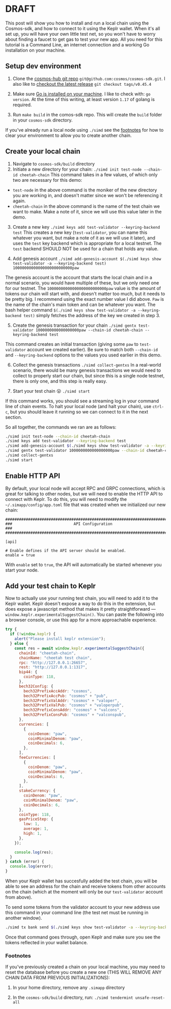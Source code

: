 # DRAFT

This post will show you how to install and run a local chain using the Cosmos-sdk, and how to connect to it using the Keplr wallet. When it's all set up, you will have your own little test net, so you won't have to worry about finding a faucet to get gas to test your new app. All you need for this tutorial is a Command Line, an internet connection and a working Go installation on your machine.

## Setup dev environment

1. Clone the [cosmos-hub git repo](https://github.com/cosmos/cosmos-sdk) `git@github.com:cosmos/cosmos-sdk.git`. I also like to [checkout the latest release](https://github.com/cosmos/cosmos-sdk/releases)
   `git checkout tags/v0.45.4`

2. Make sure [Go is installed on your machine](https://go.dev/doc/install). I like to check with: `go version`. At the time of this writing, at least version `1.17` of golang is required.

3. Run `make build` in the comos-sdk repo. This will create the `build` folder in your `cosmos-sdk` directory.

If you've already run a local node using `./simd` see the [footnotes](#footnotes) for how to clear your environment to allow you to create another chain.

## Create your local chain

1. Navigate to `cosmos-sdk/build` directory
2. Initiate a new directory for your chain:
   `./simd init test-node --chain-id cheetah-chain`
   This command takes in a few values, of which only two are necessary for this demo:

- `test-node` in the above command is the moniker of the new directory you are working in, and doesn't matter since we won't be referencing it again.
- `cheetah-chain` in the above command is the name of the test chain we want to make. Make a note of it, since we will use this value later in the demo.

3. Create a new key
   `./simd keys add test-validator --keyring-backend test`
   This creates a new key (`test-validator`, you can name this whatever you want, but make a note of it as we will use it later), and uses the `test` key backend which is appropriate for a local testnet. The `test` backend SHOULD NOT be used for a chain that holds any value.

4. Add genesis account
   `./simd add-genesis-account $(./simd keys show test-validator -a --keyring-backend test) 10000000000000000000000000paw`

The genesis account is the account that starts the local chain and in a normal scenario, you would have multiple of these, but we only need one for our testnet. The `10000000000000000000000000paw` value is the amount of tokens our chain will start with, and doesn't matter too much, but it needs to be pretty big. I recommend using the exact number value I did above. `Paw` is the name of the chain's main token and can be whatever you want. The bash helper command `$(./simd keys show test-validator -a --keyring-backend test)` simply fetches the address of the key we created in step 3.

5. Create the genesis transaction for your chain
   `./simd gentx test-validator 1000000000000000000paw --chain-id cheetah-chain --keyring-backend test`

This command creates an initial transaction (giving some `paw` to `test-validator` account we created earlier). Be sure to match both `--chain-id` and `--keyring-backend` options to the values you used earlier in this demo.

6. Collect the genesis transactions
   `./simd collect-gentxs`
   In a real-world scenario, there would be many genesis transactions we would need to collect to properly start our chain, but since this is a single node testnet, there is only one, and this step is really easy.

7. Start your test chain 😮
   `./simd start`

If this command works, you should see a streaming log in your command line of chain events. To halt your local node (and halt your chain), use `ctrl-c`, but you should leave it running so we can connect to it in the next section.

So all together, the commands we ran are as follows:

```bash
./simd init test-node --chain-id cheetah-chain
./simd keys add test-validator --keyring-backend test
./simd add-genesis-account $(./simd keys show test-validator -a --keyring-backend test) 10000000000000000000000000paw
./simd gentx test-validator 1000000000000000000paw --chain-id cheetah-chain --keyring-backend test
./simd collect-gentxs
./simd start
```

## Enable HTTP API

By default, your local node will accept RPC and GRPC connections, which is great for talking to other nodes, but we will need to enable the HTTP API to connect with Keplr. To do this, you will need to modify the `~/.simapp/config/app.toml` file that was created when we initialized our new chain:

```
###############################################################################
###                           API Configuration                             ###
###############################################################################

[api]

# Enable defines if the API server should be enabled.
enable = true
```

With `enable` set to `true`, the API will automatically be started whenever you start your node.

## Add your test chain to Keplr

Now to actually use your running test chain, you will need to add it to the Keplr wallet. Keplr doesn't expose a way to do this in the extension, but does expose a javascript method that makes it pretty straightforward — `window.keplr.experimentalSuggestChain()`. You can paste the following into a browser console, or use this app for a more approachable experience.

```javascript
try {
  if (!window.keplr) {
    alert("Please install keplr extension");
  } else {
    const res = await window.keplr.experimentalSuggestChain({
      chainId: "cheetah-chain",
      chainName: "cheetah test chain",
      rpc: "http://127.0.0.1:26657",
      rest: "http://127.0.0.1:1317",
      bip44: {
        coinType: 118,
      },
      bech32Config: {
        bech32PrefixAccAddr: "cosmos",
        bech32PrefixAccPub: "cosmos" + "pub",
        bech32PrefixValAddr: "cosmos" + "valoper",
        bech32PrefixValPub: "cosmos" + "valoperpub",
        bech32PrefixConsAddr: "cosmos" + "valcons",
        bech32PrefixConsPub: "cosmos" + "valconspub",
      },
      currencies: [
        {
          coinDenom: "paw",
          coinMinimalDenom: "paw",
          coinDecimals: 6,
        },
      ],
      feeCurrencies: [
        {
          coinDenom: "paw",
          coinMinimalDenom: "paw",
          coinDecimals: 6,
        },
      ],
      stakeCurrency: {
        coinDenom: "paw",
        coinMinimalDenom: "paw",
        coinDecimals: 6,
      },
      coinType: 118,
      gasPriceStep: {
        low: 1,
        average: 1,
        high: 1,
      },
    });

    console.log(res);
  }
} catch (error) {
  console.log(error);
}
```

When your Keplr wallet has succesfully added the test chain, you will be able to see an address for the chain and receive tokens from other accounts on the chain (which at the moment will only be our `test-validator` account from above).

To send some tokens from the validator account to your new address use this command in your command line (the test net must be running in another window).

```bash
./simd tx bank send $(./simd keys show test-validator -a --keyring-backend test) [YOUR KEPLR ADDRESS HERE] 1000000000paw
```

Once that command goes through, open Keplr and make sure you see the tokens reflected in your wallet balance.

### Footnotes

If you've previously created a chain on your local machine, you may need to reset the database before you create a new one (THIS WILL REMOVE ANY CHAIN DATA FROM PREVIOUS INITIALIZATIONS):

1. In your home directory, remove any `.simapp` directory

2. In the `cosmos-sdk/build` directory, run:
   `./simd tendermint unsafe-reset-all`
